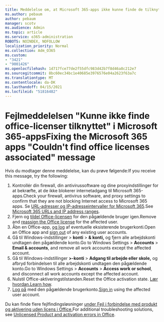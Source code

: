 ```yaml
---
title: Meddelelse om, at Microsoft 365-apps ikke kunne finde de tilknyttede Office-licenser
ms.author: pebaum
author: pebaum
manager: scotv
ms.audience: Admin
ms.topic: article
ms.service: o365-administration
ROBOTS: NOINDEX, NOFOLLOW
localization_priority: Normal
ms.collection: Adm_O365
ms.custom:
- "3421"
- "9001426"
ms.openlocfilehash: 1d717fce77de2f55dfc983d42b7f8d46a8c212e7
ms.sourcegitcommit: 8bc60ec34bc1e40685e3976576e04a2623f63a7c
ms.translationtype: MT
ms.contentlocale: da-DK
ms.lasthandoff: 04/15/2021
ms.locfileid: "51816482"
---
```

# <a name="fixing-the-microsoft-365-apps-couldnt-find-office-licenses-associated-message"></a><span data-ttu-id="9d451-102">Fejlmeddelelsen "Kunne ikke finde office-licenser tilknyttet" i Microsoft 365-apps</span><span class="sxs-lookup"><span data-stu-id="9d451-102">Fixing the Microsoft 365 apps "Couldn't find office licenses associated" message</span></span>

<span data-ttu-id="9d451-103">Hvis du modtager denne meddelelse, kan du prøve følgende:</span><span class="sxs-lookup"><span data-stu-id="9d451-103">If you receive this message, try the following:</span></span>

1. <span data-ttu-id="9d451-104">Kontrollér din firewall, din antivirussoftware og dine proxyindstillinger for at bekræfte, at de ikke blokerer internetadgang til Microsoft 365-apps.</span><span class="sxs-lookup"><span data-stu-id="9d451-104">Check your firewall, antivirus software, and proxy settings to confirm that they are not blocking Internet access to Microsoft 365 apps.</span></span> <span data-ttu-id="9d451-105">Se [URL-adresser og IP-adresseintervaller for Microsoft 365](https://docs.microsoft.com/office365/enterprise/urls-and-ip-address-ranges).</span><span class="sxs-lookup"><span data-stu-id="9d451-105">See [Microsoft 365 URLs and IP address ranges](https://docs.microsoft.com/office365/enterprise/urls-and-ip-address-ranges).</span></span>
2. <span data-ttu-id="9d451-106">Fjern og [tildel Office-licensen](https://docs.microsoft.com/microsoft-365/admin/manage/assign-licenses-to-users) for den pågældende bruger igen.</span><span class="sxs-lookup"><span data-stu-id="9d451-106">Remove and [reassign the Office license](https://docs.microsoft.com/microsoft-365/admin/manage/assign-licenses-to-users) for the affected user.</span></span> 
3. <span data-ttu-id="9d451-107">Åbn en Office-app, [og log](https://support.office.com/article/5a20dc11-47e9-4b6f-945d-478cb6d92071) af eventuelle eksisterende brugerkonti.</span><span class="sxs-lookup"><span data-stu-id="9d451-107">Open an Office app and [sign out](https://support.office.com/article/5a20dc11-47e9-4b6f-945d-478cb6d92071) of any existing user accounts.</span></span>
4. <span data-ttu-id="9d451-108">Gå til Windows-indstillinger > **konti**  >  **& konti,** og fjern alle arbejdskonti undtagen den pågældende konto.</span><span class="sxs-lookup"><span data-stu-id="9d451-108">Go to Windows Settings > **Accounts** > **Email & accounts**, and remove all work accounts except the affected account.</span></span>
5. <span data-ttu-id="9d451-109">Gå til Windows-indstillinger **>-konti**  >  **Adgang til arbejde eller skole,** og afbryd forbindelsen til alle arbejdskonti undtagen den pågældende konto.</span><span class="sxs-lookup"><span data-stu-id="9d451-109">Go to Windows Settings > **Accounts** > **Access work or school**, and disconnect all work accounts except the affected account.</span></span>
6. <span data-ttu-id="9d451-110">Nulstil Office-aktiveringstilstanden.</span><span class="sxs-lookup"><span data-stu-id="9d451-110">Reset the Office activation state.</span></span> <span data-ttu-id="9d451-111">[Lær hvordan.](https://docs.microsoft.com/office365/troubleshoot/activation/reset-office-365-proplus-activation-state)</span><span class="sxs-lookup"><span data-stu-id="9d451-111">[Learn how](https://docs.microsoft.com/office365/troubleshoot/activation/reset-office-365-proplus-activation-state).</span></span>
7. <span data-ttu-id="9d451-112">[Log på](https://support.office.com/article/628ea040-f265-49de-b986-be09c3ebf8a9) med den pågældende brugerkonto.</span><span class="sxs-lookup"><span data-stu-id="9d451-112">[Sign in](https://support.office.com/article/628ea040-f265-49de-b986-be09c3ebf8a9) using the affected user account.</span></span>

<span data-ttu-id="9d451-113">Du kan finde flere fejlfindingsløsninger [under Fejl i forbindelse med produkt og aktivering uden licens i Office.](https://support.office.com/Article/0d23d3c0-c19c-4b2f-9845-5344fedc4380)</span><span class="sxs-lookup"><span data-stu-id="9d451-113">For additional troubleshooting solutions, see [Unlicensed Product and activation errors in Office](https://support.office.com/Article/0d23d3c0-c19c-4b2f-9845-5344fedc4380).</span></span>